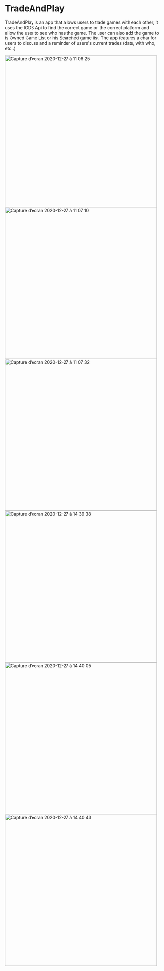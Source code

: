 # TradeAndPlay

TradeAndPlay is an app that allows users to trade games with each other, it uses the IGDB Api to find the
correct game on the correct platform and allow the user to
see who has the game.
The user can also add the game to is Owned Game List or his Searched game list.
The app features a chat for users to discuss and a reminder of users's current trades (date, with who, etc..)

<img width="492" alt="Capture d’écran 2020-12-27 à 11 06 25" src="https://user-images.githubusercontent.com/59630813/105142271-b5010980-5afa-11eb-82e0-c153d08622ec.png">
<img width="492" alt="Capture d’écran 2020-12-27 à 11 07 10" src="https://user-images.githubusercontent.com/59630813/105142304-bc281780-5afa-11eb-9452-a11a8e17346b.png">
<img width="492" alt="Capture d’écran 2020-12-27 à 11 07 32" src="https://user-images.githubusercontent.com/59630813/105142328-c0543500-5afa-11eb-8628-10ef53e15a0b.png">
<img width="492" alt="Capture d’écran 2020-12-27 à 14 39 38" src="https://user-images.githubusercontent.com/59630813/105142350-c77b4300-5afa-11eb-91cb-0fe5a707b7fc.png">
<img width="492" alt="Capture d’écran 2020-12-27 à 14 40 05" src="https://user-images.githubusercontent.com/59630813/105142367-ce09ba80-5afa-11eb-8a64-1c57f2c26e52.png">
<img width="492" alt="Capture d’écran 2020-12-27 à 14 40 43" src="https://user-images.githubusercontent.com/59630813/105142382-d3ff9b80-5afa-11eb-8c9e-874ed0d18fed.png">
